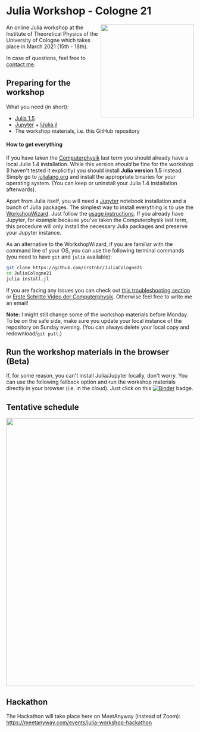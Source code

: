 # Julia Workshop - Cologne 21

<a href="https://github.com/crstnbr/JuliaCologne21/raw/master/orga/poster/JuliaCologne21_poster.pdf"><img align="right" src="https://github.com/crstnbr/JuliaCologne21/raw/master/orga/poster/JuliaCologne21_poster.png" width=250px></a>

An online Julia workshop at the Institute of Theoretical Physics of the University of Cologne which takes place in March 2021 (15th - 18th).

In case of questions, feel free to [contact me](http://github.com/crstnbr).

## Preparing for the workshop

What you need (in short):
  * [Julia 1.5](https://julialang.org/downloads/)
  * [Jupyter](https://jupyter.org) + [IJulia.jl](https://github.com/JuliaLang/IJulia.jl)
  * The workshop materials, i.e. this GitHub repository

#### How to get everything

If you have taken the [Computerphysik](http://www.thp.uni-koeln.de/trebst/Lectures/2020-CompPhys.shtml) last term you should already have a local Julia 1.4 installation. While this version *should* be fine for the workshop (I haven't tested it explicitly) you should install **Julia version 1.5** instead. Simply go to [julialang.org](https://julialang.org/downloads/) and install the appropriate binaries for your operating system. (You can keep or uninstall your Julia 1.4 installation afterwards).

Apart from Julia itself, you will need a [Jupyter](https://jupyter.org) notebook installation and a bunch of Julia packages. The simplest way to install everything is to use the [WorkshopWizard](https://crstnbr.github.io/WorkshopWizard.jl/dev/). Just follow the [usage instructions](https://crstnbr.github.io/WorkshopWizard.jl/dev/usage/#Getting-the-latest-workshop-1). If you already have Jupyter, for example because you've taken the Computerphysik last term, this procedure will only install the necessary Julia packages and preserve your Jupyter instance.

As an alternative to the WorkshopWizard, if you are familiar with the command line of your OS, you can use the following terminal commands (you need to have `git` and `julia` available):

```bash
git clone https://github.com/crstnbr/JuliaCologne21
cd JuliaCologne21
julia install.jl
```

If you are facing any issues you can check out [this troubleshooting section](https://crstnbr.github.io/WorkshopWizard.jl/dev/troubleshooting/) or [Erste Schritte Video der Computerphysik](https://vimeo.com/showcase/6910448/video/404279614). Otherwise feel free to write me an email!

**Note:** I might still change some of the workshop materials before Monday. To be on the safe side, make sure you update your local instance of the repository on Sunday evening. (You can always delete your local copy and redownload/`git pull`.)

## Run the workshop materials in the browser (Beta)

If, for some reason, you can't install Julia/Jupyter locally, don't worry. You can use the following fallback option and run the workshop materials directly in your  browser (i.e. in the cloud). Just click on this [![Binder](https://mybinder.org/badge_logo.svg)](https://mybinder.org/v2/gh/crstnbr/JuliaCologne21-binder/master?urlpath=git-pull%3Frepo%3Dhttps%253A%252F%252Fgithub.com%252Fcrstnbr%252FJuliaCologne21%26urlpath%3Dtree%252FJuliaCologne21%252F%26branch%3Dmaster) badge.


## Tentative schedule

<a href="https://github.com/crstnbr/JuliaCologne21/raw/master/orga/schedule/schedule.pdf"><img src="https://github.com/crstnbr/JuliaCologne21/raw/master/orga/schedule/schedule_small.png" width=720px></a>

## Hackathon

The Hackathon will take place here on MeetAnyway (instead of Zoom): https://meetanyway.com/events/julia-workshop-hackathon
